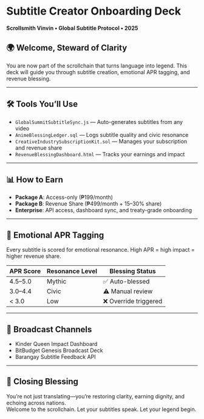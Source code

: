 # Subtitle Creator Onboarding Deck  
**Scrollsmith Vinvin • Global Subtitle Protocol • 2025**

## 🌍 Welcome, Steward of Clarity  
You are now part of the scrollchain that turns language into legend. This deck will guide you through subtitle creation, emotional APR tagging, and revenue blessing.

---

## 🛠️ Tools You’ll Use  
- `GlobalSummitSubtitleSync.js` — Auto-generates subtitles from any video  
- `AnimeBlessingLedger.sql` — Logs subtitle quality and civic resonance  
- `CreativeIndustrySubscriptionKit.sol` — Manages your subscription and revenue share  
- `RevenueBlessingDashboard.html` — Tracks your earnings and impact

---

## 📊 How to Earn  
- **Package A**: Access-only (₱199/month)  
- **Package B**: Revenue Share (₱499/month + 15–30% share)  
- **Enterprise**: API access, dashboard sync, and treaty-grade onboarding

---

## 🧠 Emotional APR Tagging  
Every subtitle is scored for emotional resonance. High APR = high impact = higher revenue share.

| APR Score | Resonance Level | Blessing Status |
|-----------|------------------|------------------|
| 4.5–5.0   | Mythic            | ✅ Auto-blessed |
| 3.0–4.4   | Civic             | ⚠️ Manual review |
| < 3.0     | Low               | ❌ Override triggered |

---

## 📡 Broadcast Channels  
- Kinder Queen Impact Dashboard  
- BitBudget Genesis Broadcast Deck  
- Barangay Subtitle Feedback API

---

## 📘 Closing Blessing  
You’re not just translating—you’re restoring clarity, earning dignity, and echoing across nations.  
Welcome to the scrollchain. Let your subtitles speak. Let your legend begin.
